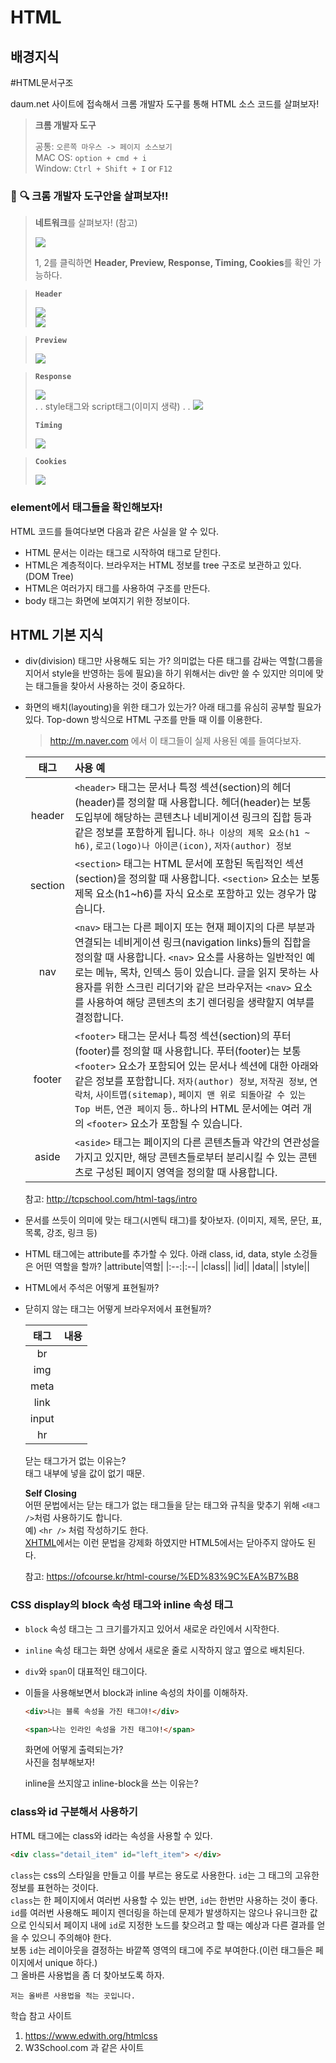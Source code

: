 # HTML

## 배경지식
#HTML문서구조

daum.net 사이트에 접속해서 크롬 개발자 도구를 통해 HTML 소스 코드를 살펴보자!  

> **크롬 개발자 도구**
> 
> 공통: `오른쪽 마우스 -> 페이지 소스보기`  
> MAC OS: `option + cmd + i`  
> Window: `Ctrl + Shift + I` or `F12` 
 
### :book: :mag: 크롬 개발자 도구안을 살펴보자!! 


> 
> **네트워크**를 살펴보자! (참고)
> 
> ![](https://i.imgur.com/aftwcAw.png)  
> 
> 1, 2를 클릭하면 
> **Header, Preview, Response, Timing, Cookies**를 확인 가능하다.

> **`Header`**
> 
> ![](https://i.imgur.com/aHv8p4G.png)  
>![](https://i.imgur.com/NX7SiJJ.png)  

>
> **`Preview`**
>
> ![](https://i.imgur.com/Ie8RWyl.png)  
>

> **`Response`**
> 
> ![](https://i.imgur.com/PQRI9Fw.png)  
> .
> .
> style태그와 script태그(이미지 생략)
> .
> .
> ![](https://i.imgur.com/4eD15a3.png)  
>
>
> **`Timing`**
> 
> ![](https://i.imgur.com/ger2bza.png)  

> **`Cookies`**
> 
> ![](https://i.imgur.com/vxKG9tG.png)  


### element에서 태그들을 확인해보자!

HTML 코드를 들여다보면 다음과 같은 사실을 알 수 있다.  
- HTML 문서는 <html>이라는 태그로 시작하여 </html> 태그로 닫힌다.  
- HTML은 계층적이다.
  브라우저는 HTML 정보를 tree 구조로 보관하고 있다. (DOM Tree)
- HTML은 여러가지 태그를 사용하여 구조를 만든다.  
- body 태그는 화면에 보여지기 위한 정보이다.  

## HTML 기본 지식
- div(division) 태그만 사용해도 되는 가?
  의미없는 다른 태그를 감싸는 역할(그룹을 지어서 style을 반영하는 등에 필요)을 하기 위해서는 div만 쓸 수 있지만 의미에 맞는 태그들을 찾아서 사용하는 것이 중요하다.
  

  
- 화면의 배치(layouting)을 위한 태그가 있는가?
  아래 태그를 유심히 공부할 필요가 있다. Top-down 방식으로 HTML 구조를 만들 때 이를 이용한다.  
  
    > http://m.naver.com 에서 이 태그들이 실제 사용된 예를 들여다보자.  
  
  |태그| 사용 예|
  |:--:|:--|
  |header|  `<header>` 태그는 문서나 특정 섹션(section)의 헤더(header)를 정의할 때 사용합니다. 헤더(header)는 보통 도입부에 해당하는 콘텐츠나 네비게이션 링크의 집합 등과 같은 정보를 포함하게 됩니다.  `하나 이상의 제목 요소(h1 ~ h6)`, `로고(logo)나 아이콘(icon)`, `저자(author) 정보` |
  |section| `<section>` 태그는 HTML 문서에 포함된 독립적인 섹션(section)을 정의할 때 사용합니다. `<section>` 요소는 보통 제목 요소(h1~h6)를 자식 요소로 포함하고 있는 경우가 많습니다. |
  |nav| `<nav>` 태그는 다른 페이지 또는 현재 페이지의 다른 부분과 연결되는 네비게이션 링크(navigation links)들의 집합을 정의할 때 사용합니다. `<nav>` 요소를 사용하는 일반적인 예로는 메뉴, 목차, 인덱스 등이 있습니다. 글을 읽지 못하는 사용자를 위한 스크린 리더기와 같은 브라우저는 `<nav>` 요소를 사용하여 해당 콘텐츠의 초기 렌더링을 생략할지 여부를 결정합니다. |
  |footer|`<footer>` 태그는 문서나 특정 섹션(section)의 푸터(footer)를 정의할 때 사용합니다. 푸터(footer)는 보통 `<footer>` 요소가 포함되어 있는 문서나 섹션에 대한 아래와 같은 정보를 포함합니다. `저자(author) 정보`, `저작권 정보`, `연락처`, `사이트맵(sitemap)`, `페이지 맨 위로 되돌아갈 수 있는 Top 버튼`, `연관 페이지` 등.. 하나의 HTML 문서에는 여러 개의 `<footer>` 요소가 포함될 수 있습니다. |
  |aside| `<aside>` 태그는 페이지의 다른 콘텐츠들과 약간의 연관성을 가지고 있지만, 해당 콘텐츠들로부터 분리시킬 수 있는 콘텐츠로 구성된 페이지 영역을 정의할 때 사용합니다. |
  참고: http://tcpschool.com/html-tags/intro  

- 문서를 쓰듯이 의미에 맞는 태그(시멘틱 태그)를 찾아보자. (이미지, 제목, 문단, 표, 목록, 강조, 링크 등)
- HTML 태그에는 attribute를 추가할 수 있다. 아래 class, id, data, style 소겅들은 어떤 역할을 할까?
  |attribute|역할|
  |:--:|:--|
  |class||
  |id||
  |data||
  |style||

- HTML에서 주석은 어떻게 표현될까?


- 닫히지 않는 태그는 어떻게 브라우저에서 표현될까?

  |태그|내용|
  |:--:|:--|
  |br||
  |img||
  |meta||
  |link||
  |input||
  |hr||
  
  닫는 태그가거 없는 이유는?  
  태그 내부에 넣을 값이 없기 때문.
  
  **Self Closing**  
  어떤 문법에서는 닫는 태그가 없는 태그들을 닫는 태그와 규칙을 맞추기 위해 `<태그 />`처럼 사용하기도 합니다.   
  예) `<hr />` 처럼 작성하기도 한다.  
  [XHTML](https://ofcourse.kr/html-course/HTML5%EC%99%80-XHTML)에서는 이런 문법을 강제화 하였지만 HTML5에서는 닫아주지 않아도 된다.  
  
  참고: https://ofcourse.kr/html-course/%ED%83%9C%EA%B7%B8  


### CSS display의 block 속성 태그와 inline 속성 태그
- `block` 속성 태그는 그 크기를가지고 있어서 새로운 라인에서 시작한다.  
- `inline` 속성 태그는 화면 상에서 새로운 줄로 시작하지 않고 옆으로 배치된다.  
- `div`와 `span`이 대표적인 태그이다.  
- 이들을 사용해보면서 block과 inline 속성의 차이를 이해하자.  
  ``` html
  <div>나는 블록 속성을 가진 태그야!</div>
  ```
  ``` html
  <span>나는 인라인 속성을 가진 태그야!</span>
  ```
  
  화면에 어떻게 출력되는가?  
  사진을 첨부해보자!  
  
  inline을 쓰지않고 inline-block을 쓰는 이유는?  

### class와 id 구분해서 사용하기
HTML 태그에는 class와 id라는 속성을 사용할 수 있다.  

``` html
<div class="detail_item" id="left_item"> </div>
```

`class`는 css의 스타일을 만들고 이를 부르는 용도로 사용한다. `id`는 그 태그의 고유한 정보를 표현하는 것이다.   
`class`는 한 페이지에서 여러번 사용할 수 있는 반면, `id`는 한번만 사용하는 것이 좋다.  
`id`를 여러번 사용해도 페이지 렌더링을 하는데 문제가 발생하지는 않으나 유니크한 값으로 인식되서 페이지 내에 `id`로 지정한 노드를 찾으려고 할 때는 예상과 다른 결과를 얻을 수 있으니 주의해야 한다.  
보통 `id`는 레이아웃을 결정하는 바깥쪽 영역의 태그에 주로 부여한다.(이런 태그들은 페이지에서 unique 하다.)  
그 올바른 사용법을 좀 더 찾아보도록 하자.
```
저는 올바른 사용법을 적는 곳입니다.
```

학습 참고 사이트
1. https://www.edwith.org/htmlcss  
2. W3School.com 과 같은 사이트  



